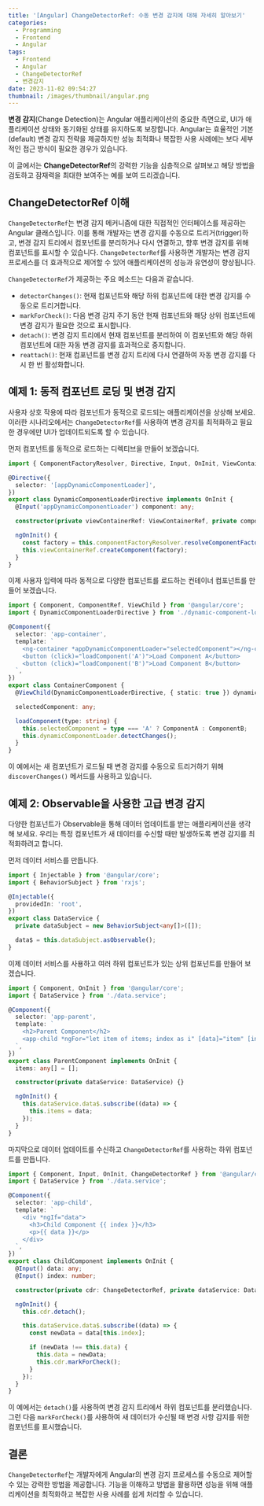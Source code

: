 ```yaml
---
title: '[Angular] ChangeDetectorRef: 수동 변경 감지에 대해 자세히 알아보기'
categories:
  - Programming
  - Frontend
  - Angular
tags:
  - Frontend
  - Angular
  - ChangeDetectorRef
  - 변경감지
date: 2023-11-02 09:54:27
thumbnail: /images/thumbnail/angular.png
---
```


**변경 감지**(Change Detection)는 Angular 애플리케이션의 중요한 측면으로, UI가 애플리케이션 상태와 동기화된 상태를 유지하도록 보장합니다. Angular는 효율적인 기본(default) 변경 감지 전략을 제공하지만 성능 최적화나 복잡한 사용 사례에는 보다 세부적인 접근 방식이 필요한 경우가 있습니다.

이 글에서는 **ChangeDetectorRef**의 강력한 기능을 심층적으로 살펴보고 해당 방법을 검토하고 잠재력을 최대한 보여주는 예를 보여 드리겠습니다.

## ChangeDetectorRef 이해

`ChangeDetectorRef`는 변경 감지 메커니즘에 대한 직접적인 인터페이스를 제공하는 Angular 클래스입니다. 이를 통해 개발자는 변경 감지를 수동으로 트리거(trigger)하고, 변경 감지 트리에서 컴포넌트를 분리하거나 다시 연결하고, 향후 변경 감지를 위해 컴포넌트를 표시할 수 있습니다. `ChangeDetectorRef`를 사용하면 개발자는 변경 감지 프로세스를 더 효과적으로 제어할 수 있어 애플리케이션의 성능과 유연성이 향상됩니다.

`ChangeDetectorRef`가 제공하는 주요 메소드는 다음과 같습니다.

- `detectorChanges()`: 현재 컴포넌트와 해당 하위 컴포넌트에 대한 변경 감지를 수동으로 트리거합니다.
- `markForCheck()`: 다음 변경 감지 주기 동안 현재 컴포넌트와 해당 상위 컴포넌트에 변경 감지가 필요한 것으로 표시합니다.
- `detach()`: 변경 감지 트리에서 현재 컴포넌트를 분리하여 이 컴포넌트와 해당 하위 컴포넌트에 대한 자동 변경 감지를 효과적으로 중지합니다.
- `reattach()`: 현재 컴포넌트를 변경 감지 트리에 다시 연결하여 자동 변경 감지를 다시 한 번 활성화합니다.

## 예제 1: 동적 컴포넌트 로딩 및 변경 감지

사용자 상호 작용에 따라 컴포넌트가 동적으로 로드되는 애플리케이션을 상상해 보세요. 이러한 시나리오에서는 `ChangeDetectorRef`를 사용하여 변경 감지를 최적화하고 필요한 경우에만 UI가 업데이트되도록 할 수 있습니다.

먼저 컴포넌트를 동적으로 로드하는 디렉티브을 만들어 보겠습니다.

```ts
import { ComponentFactoryResolver, Directive, Input, OnInit, ViewContainerRef } from '@angular/core';

@Directive({
  selector: '[appDynamicComponentLoader]',
})
export class DynamicComponentLoaderDirective implements OnInit {
  @Input('appDynamicComponentLoader') component: any;

  constructor(private viewContainerRef: ViewContainerRef, private componentFactoryResolver: ComponentFactoryResolver) {}

  ngOnInit() {
    const factory = this.componentFactoryResolver.resolveComponentFactory(this.component);
    this.viewContainerRef.createComponent(factory);
  }
}
```

이제 사용자 입력에 따라 동적으로 다양한 컴포넌트를 로드하는 컨테이너 컴포넌트를 만들어 보겠습니다.

```ts
import { Component, ComponentRef, ViewChild } from '@angular/core';
import { DynamicComponentLoaderDirective } from './dynamic-component-loader.directive';

@Component({
  selector: 'app-container',
  template: `
    <ng-container *appDynamicComponentLoader="selectedComponent"></ng-container>
    <button (click)="loadComponent('A')">Load Component A</button>
    <button (click)="loadComponent('B')">Load Component B</button>
  `,
})
export class ContainerComponent {
  @ViewChild(DynamicComponentLoaderDirective, { static: true }) dynamicComponentLoader: DynamicComponentLoaderDirective;

  selectedComponent: any;

  loadComponent(type: string) {
    this.selectedComponent = type === 'A' ? ComponentA : ComponentB;
    this.dynamicComponentLoader.detectChanges();
  }
}
```

이 예에서는 새 컴포넌트가 로드될 때 변경 감지를 수동으로 트리거하기 위해 `discoverChanges()` 메서드를 사용하고 있습니다.

## 예제 2: Observable을 사용한 고급 변경 감지

다양한 컴포넌트가 Observable을 통해 데이터 업데이트를 받는 애플리케이션을 생각해 보세요. 우리는 특정 컴포넌트가 새 데이터를 수신할 때만 발생하도록 변경 감지를 최적화하려고 합니다.

먼저 데이터 서비스를 만듭니다.

```ts
import { Injectable } from '@angular/core';
import { BehaviorSubject } from 'rxjs';

@Injectable({
  providedIn: 'root',
})
export class DataService {
  private dataSubject = new BehaviorSubject<any[]>([]);

  data$ = this.dataSubject.asObservable();
}
```

이제 데이터 서비스를 사용하고 여러 하위 컴포넌트가 있는 상위 컴포넌트를 만들어 보겠습니다.

```ts
import { Component, OnInit } from '@angular/core';
import { DataService } from './data.service';

@Component({
  selector: 'app-parent',
  template: `
    <h2>Parent Component</h2>
    <app-child *ngFor="let item of items; index as i" [data]="item" [index]="i"></app-child>
  `,
})
export class ParentComponent implements OnInit {
  items: any[] = [];

  constructor(private dataService: DataService) {}

  ngOnInit() {
    this.dataService.data$.subscribe((data) => {
      this.items = data;
    });
  }
}
```

마지막으로 데이터 업데이트를 수신하고 `ChangeDetectorRef`를 사용하는 하위 컴포넌트를 만듭니다.

```ts
import { Component, Input, OnInit, ChangeDetectorRef } from '@angular/core';
import { DataService } from './data.service';

@Component({
  selector: 'app-child',
  template: `
    <div *ngIf="data">
      <h3>Child Component {{ index }}</h3>
      <p>{{ data }}</p>
    </div>
  `,
})
export class ChildComponent implements OnInit {
  @Input() data: any;
  @Input() index: number;

  constructor(private cdr: ChangeDetectorRef, private dataService: DataService) {}

  ngOnInit() {
    this.cdr.detach();

    this.dataService.data$.subscribe((data) => {
      const newData = data[this.index];

      if (newData !== this.data) {
        this.data = newData;
        this.cdr.markForCheck();
      }
    });
  }
}
```

이 예에서는 `detach()`를 사용하여 변경 감지 트리에서 하위 컴포넌트를 분리했습니다. 그런 다음 `markForCheck()`를 사용하여 새 데이터가 수신될 때 변경 사항 감지를 위한 컴포넌트를 표시했습니다.

## 결론

`ChangeDetectorRef`는 개발자에게 Angular의 변경 감지 프로세스를 수동으로 제어할 수 있는 강력한 방법을 제공합니다. 기능을 이해하고 방법을 활용하면 성능을 위해 애플리케이션을 최적화하고 복잡한 사용 사례를 쉽게 처리할 수 있습니다.
